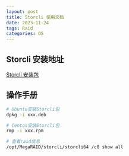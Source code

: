 ```yaml
---
layout: post
title: Storcli 使用文档
date: 2023-11-24
tags: Raid
categories: OS
---
```


## Storcli 安装地址

[Storcli 安装包](https://www.broadcom.com/site-search?q=Latest%20Storcli)

## 操作手册

```bash
# Ubuntu安装Storcli包
dpkg -i xxx.deb

# Centos安装Storcli包
rmp -i xxx.rpm

# 查看raid信息
/opt/MegaRAID/storcli/storcli64 /c0 show all
```
